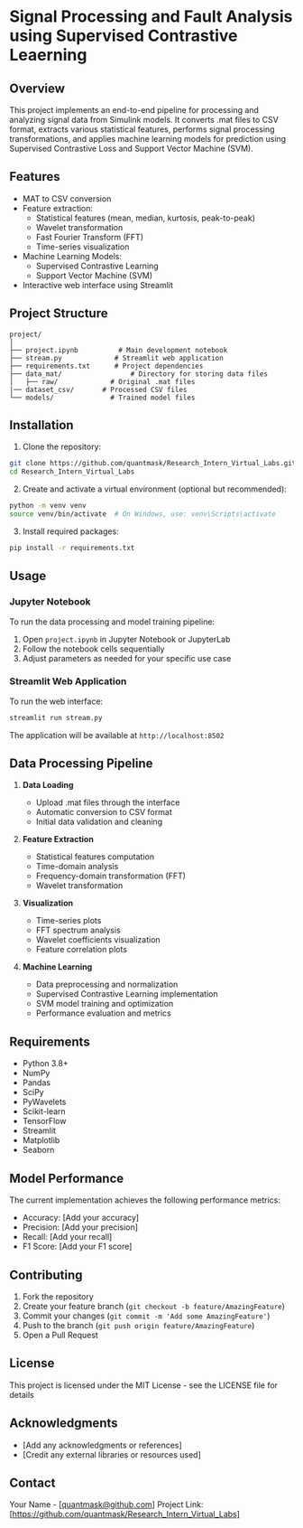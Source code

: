# Signal Processing and Fault Analysis using Supervised Contrastive Leaerning

## Overview
This project implements an end-to-end pipeline for processing and analyzing signal data from Simulink models. It converts .mat files to CSV format, extracts various statistical features, performs signal processing transformations, and applies machine learning models for prediction using Supervised Contrastive Loss and Support Vector Machine (SVM).

## Features
- MAT to CSV conversion
- Feature extraction:
  - Statistical features (mean, median, kurtosis, peak-to-peak)
  - Wavelet transformation
  - Fast Fourier Transform (FFT)
  - Time-series visualization
- Machine Learning Models:
  - Supervised Contrastive Learning
  - Support Vector Machine (SVM)
- Interactive web interface using Streamlit

## Project Structure
```
project/
│
├── project.ipynb          # Main development notebook
├── stream.py             # Streamlit web application
├── requirements.txt      # Project dependencies
├── data_mat/                 # Directory for storing data files
│   ├── raw/             # Original .mat files
|── dataset_csv/       # Processed CSV files
└── models/              # Trained model files
```

## Installation

1. Clone the repository:
```bash
git clone https://github.com/quantmask/Research_Intern_Virtual_Labs.git
cd Research_Intern_Virtual_Labs
```

2. Create and activate a virtual environment (optional but recommended):
```bash
python -m venv venv
source venv/bin/activate  # On Windows, use: venv\Scripts\activate
```

3. Install required packages:
```bash
pip install -r requirements.txt
```

## Usage

### Jupyter Notebook
To run the data processing and model training pipeline:
1. Open `project.ipynb` in Jupyter Notebook or JupyterLab
2. Follow the notebook cells sequentially
3. Adjust parameters as needed for your specific use case

### Streamlit Web Application
To run the web interface:
```bash
streamlit run stream.py
```

The application will be available at `http://localhost:8502`

## Data Processing Pipeline

1. **Data Loading**
   - Upload .mat files through the interface
   - Automatic conversion to CSV format
   - Initial data validation and cleaning

2. **Feature Extraction**
   - Statistical features computation
   - Time-domain analysis
   - Frequency-domain transformation (FFT)
   - Wavelet transformation

3. **Visualization**
   - Time-series plots
   - FFT spectrum analysis
   - Wavelet coefficients visualization
   - Feature correlation plots

4. **Machine Learning**
   - Data preprocessing and normalization
   - Supervised Contrastive Learning implementation
   - SVM model training and optimization
   - Performance evaluation and metrics

## Requirements
- Python 3.8+
- NumPy
- Pandas
- SciPy
- PyWavelets
- Scikit-learn
- TensorFlow
- Streamlit
- Matplotlib
- Seaborn

## Model Performance
The current implementation achieves the following performance metrics:
- Accuracy: [Add your accuracy]
- Precision: [Add your precision]
- Recall: [Add your recall]
- F1 Score: [Add your F1 score]

## Contributing
1. Fork the repository
2. Create your feature branch (`git checkout -b feature/AmazingFeature`)
3. Commit your changes (`git commit -m 'Add some AmazingFeature'`)
4. Push to the branch (`git push origin feature/AmazingFeature`)
5. Open a Pull Request

## License
This project is licensed under the MIT License - see the LICENSE file for details

## Acknowledgments
- [Add any acknowledgments or references]
- [Credit any external libraries or resources used]

## Contact
Your Name - [quantmask@github.com]
Project Link: [https://github.com/quantmask/Research_Intern_Virtual_Labs]